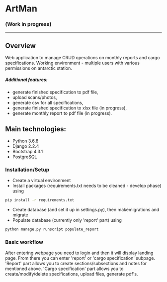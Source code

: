 # ArtMan

### (Work in progress)
---
## Overview
Web application to manage CRUD operations on monthly reports and cargo specifications. Working environment - multiple users with various permissions on antarctic station.

##### Additional features:
- generate finished specification to pdf file,
- upload scans/photos,
- generate csv for all specifications,
- generate finished specification to xlsx file (in progress),
- generate monthly report to pdf file (in progress).

## Main technologies:
- Python 3.6.8
- Django 2.2.4
- Bootstrap 4.3.1
- PostgreSQL

### Installation/Setup
- Create a virtual environment
- Install packages (requirements.txt needs to be cleaned - develop phase) using 
```sh
pip install -r requirements.txt
```
- Create database (and set it up in settings.py), then makemigrations and migrate
- Populate database (currently only 'report' part) using
```sh
python manage.py runscript populate_report
```

### Basic workflow
After entering webpage you need to login and then it will display landing page. From there you can enter 'report' or 'cargo specification' subpage. 'Report' part allows you to create sections/subsections and notes for mentioned above. 'Cargo specification' part allows you to create/modify/delete specifications, upload files, generate pdf's.